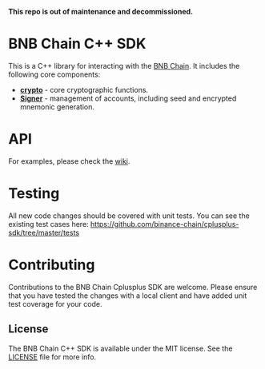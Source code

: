 **This repo is out of maintenance and decommissioned.**
# BNB Chain C++ SDK

This is a C++ library for interacting with the [BNB Chain](https://docs.bnbchain.org/docs/beaconchain/develop/api-reference/dex-api/paths). It includes the following core components:

* **[crypto](https://github.com/bnb-chain/cplusplus-sdk/tree/master/src/crypto)** - core cryptographic functions.
* **[Signer](https://github.com/bnb-chain/cplusplus-sdk/blob/master/src/Signer.cpp)** - management of accounts, including seed and encrypted mnemonic generation.

# API

For examples, please check the [wiki](https://github.com/bnb-chain/cplusplus-sdk/wiki).

# Testing

All new code changes should be covered with unit tests. You can see the existing test cases here: https://github.com/binance-chain/cplusplus-sdk/tree/master/tests 


# Contributing

Contributions to the BNB Chain Cplusplus SDK are welcome. Please ensure that you have tested the changes with a local client and have added unit test coverage for your code.

## License

The BNB Chain C++ SDK is available under the MIT license. See the [LICENSE](LICENSE) file for more info.
